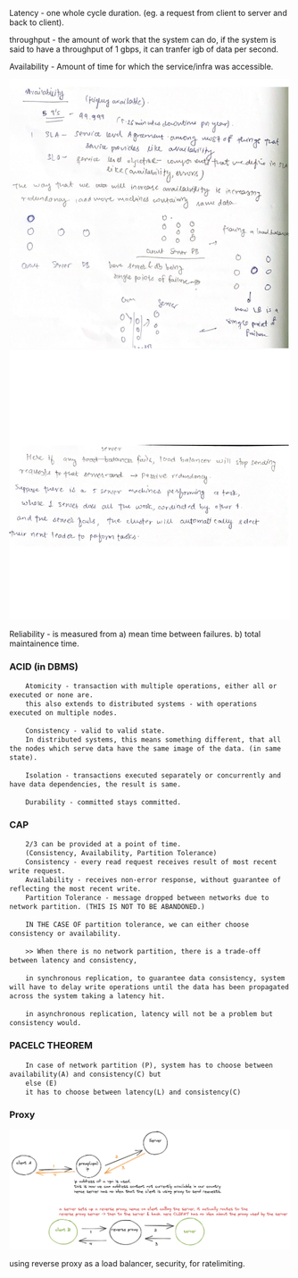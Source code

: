 Latency - one whole cycle duration.
        (eg. a request from client to server and back to client).

throughput - the amount of work that the system can do, if the system is said to have a throughput of 1 gbps, it can tranfer igb of data per second.

Availability - Amount of time for which the service/infra was accessible. 

![availability](res/availability.png)
![availability](res/availability-2.png)

Reliability - is measured from
        a) mean time between failures. 
        b) total maintainence time. 

### ACID (in DBMS)

        Atomicity - transaction with multiple operations, either all or executed or none are.
        this also extends to distributed systems - with operations executed on multiple nodes.

        Consistency - valid to valid state. 
        In distributed systems, this means something different, that all the nodes which serve data have the same image of the data. (in same state).

        Isolation - transactions executed separately or concurrently and have data dependencies, the result is same.

        Durability - committed stays committed. 

### CAP

        2/3 can be provided at a point of time. 
        (Consistency, Availability, Partition Tolerance)
        Consistency - every read request receives result of most recent write request.
        Availability - receives non-error response, without guarantee of reflecting the most recent write. 
        Partition Tolerance - message dropped between networks due to network partition. (THIS IS NOT TO BE ABANDONED.)

        IN THE CASE OF partition tolerance, we can either choose consistency or availability. 

        >> When there is no network partition, there is a trade-off between latency and consistency,
        
        in synchronous replication, to guarantee data consistency, system will have to delay write operations until the data has been propagated across the system taking a latency hit.

        in asynchronous replication, latency will not be a problem but consistency would.


### PACELC THEOREM

        In case of network partition (P), system has to choose between availability(A) and consistency(C) but 
        else (E)
        it has to choose between latency(L) and consistency(C)

### Proxy

![proxy](res/proxy.png)

using reverse proxy as a load balancer, security, for ratelimiting.